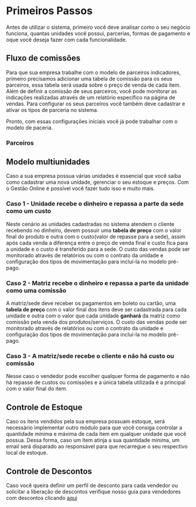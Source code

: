 # Primeiros Passos

Antes de utilizar o sistema, primeiro você deve analisar como o seu negócio funciona, quantas unidades você possui, parcerias, formas de pagamento e oque você deseja fazer com cada funcionalidade.

## Fluxo de comissões

Para que sua empresa trabalhe com o modelo de parceiros indicadores, primeiro precisamos adicionar uma tabela de comissão para os seus parceiros, essa tabela será usada sobre o preço de venda de cada item. Além de definir a comissão de seus parceiros, você pode monitorar as indicações realizadas através de um relatório específico na página de vendas. Para configurar os seus parceiros você também deve cadastrar e ativar os tipos de parceria no sistema.

Pronto, com essas configurações iniciais você já pode trabalhar com o modelo de paceria.

### Parceiros

## Modelo multiunidades

Caso a sua empresa possua várias unidades é essencial que você saiba como cadastrar uma nova unidade, gerenciar o seu estoque e preços. Com o Gestão Online é possível você fazer tudo isso e muito mais.

### Caso 1 - Unidade recebe o dinheiro e repassa a parte da sede como um custo

Neste cenário as unidades cadastradas no sistema atendem o cliente recebendo no dinheiro, devem possuir uma **tabela de preço** com o valor final do produto e outra com o custo\(valor de repasse para a sede\), assim após cada venda a diferença entre o preço de venda final e custo fica para a unidade e o custo é transferido para a sede. O custo das vendas pode ser monitorado através de relatórios ou com o contrato da unidade e configuração dos tipos de movimentação para incluí-la no modelo pré-pago.

### Caso 2 - Matriz recebe o dinheiro e repassa a parte da unidade como uma comissão

A matriz/sede deve receber os pagamentos em boleto ou cartão, uma **tabela de preço** com o valor final dos itens deve ser cadastrada para cada unidade e outra com o valor que cada unidade **ganhará** da matriz como comissão pela venda dos produtos/serviços. O custo das vendas pode ser monitorado através de relatórios ou com o contrato da unidade e configuração dos tipos de movimentação para incluí-la no modelo pré-pago.

### Caso 3 - A matriz/sede recebe o cliente e não há custo ou comissão

Nesse caso o vendedor pode escolher qualquer forma de pagamento e não há repasse de custos ou comissões e a única tabela utilizada é a principal com o valor final do item.

## Controle de Estoque

Caso os itens vendidos pela sua empresa possuam estoque, será necessário implementar outro módulo para que você consiga controlar a quantidade mínima e máxima de cada item em qualquer unidade que você possua. Dessa forma, caso um item atinja a sua quantidade mínima, um email será disparado ao responsável para que recarregue o seu respectivo local de estoque.

## Controle de Descontos

Caso você queira definir um perfil de desconto para cada vendedor ou solicitar a liberação de descontos verifique nosso guia para vendedores com descontos clicando [aqui](https://github.com/Gestao-Online/public-docs/tree/acb2954355d3608fa2a0b29dfacf54ad6b8231e2/.gitbook/assets/vendedor.md)

